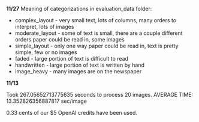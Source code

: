 **11/27**
Meaning of categorizations in evaluation_data folder:
* complex_layout - very small text, lots of columns, many orders to interpret, lots of images
* moderate_layout - some of text is small, there are a couple different orders paper could be read in, some images
* simple_layout - only one way paper could be read in, text is pretty simple, few or no images
* faded - large portion of text is difficult to read
* handwritten - large portion of text is written by hand
* image_heavy - many images are on the newspaper 

**11/13**

Took 267.05652713775635 seconds to process 20 images.
AVERAGE TIME: 13.352826356887817 sec/image

0.33 cents of our $5 OpenAI credits have been used.
